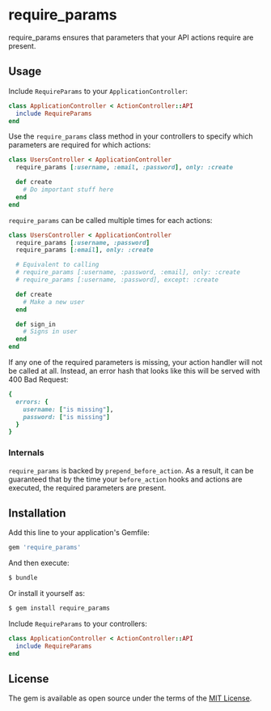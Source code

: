 # require_params
require_params ensures that parameters that your API actions require are present.

## Usage
Include `RequireParams` to your `ApplicationController`:

```ruby
class ApplicationController < ActionController::API
  include RequireParams
end
```

Use the `require_params` class method in your controllers to specify which parameters are required for which actions:

```ruby
class UsersController < ApplicationController
  require_params [:username, :email, :password], only: :create

  def create
    # Do important stuff here
  end
end
```

`require_params` can be called multiple times for each actions:

```ruby
class UsersController < ApplicationController
  require_params [:username, :password]
  require_params [:email], only: :create

  # Equivalent to calling
  # require_params [:username, :password, :email], only: :create
  # require_params [:username, :password], except: :create

  def create
    # Make a new user
  end

  def sign_in
    # Signs in user
  end
end
```

If any one of the required parameters is missing, your action handler will not be called at all. Instead, an error hash that looks like this will be served with 400 Bad Request:

```ruby
{
  errors: {
    username: ["is missing"],
    password: ["is missing"]
  }
}
```

### Internals
`require_params` is backed by `prepend_before_action`. As a result, it can be guaranteed that by the time your `before_action` hooks and actions are executed, the required parameters are present.

## Installation
Add this line to your application's Gemfile:

```ruby
gem 'require_params'
```

And then execute:
```bash
$ bundle
```

Or install it yourself as:
```bash
$ gem install require_params
```

Include `RequireParams` to your controllers:

```ruby
class ApplicationController < ActionController::API
  include RequireParams
end
```

## License
The gem is available as open source under the terms of the [MIT License](http://opensource.org/licenses/MIT).
